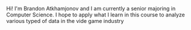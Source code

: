 Hi! I'm Brandon Atkhamjonov and I am currently a senior majoring in Computer Science. I hope to apply what I learn in this course to analyze various typed of data in the vide game industry
